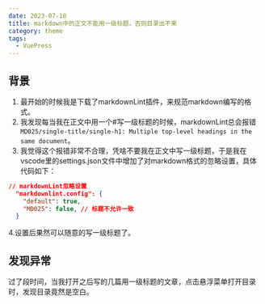 ```yaml
---
date: 2023-07-10
title: markdown中的正文不能用一级标题，否则目录出不来
category: theme
tags:
  - VuePress
---
```


## 背景

1. 最开始的时候我是下载了markdownLint插件，来规范markdown编写的格式。
2. 我发现每当我在正文中用一个#写一级标题的时候，markdownLint总会报错`MD025/single-title/single-h1: Multiple top-level headings in the same document`。
3. 我觉得这个报错非常不合理，凭啥不要我在正文中写一级标题，于是我在vscode里的settings.json文件中增加了对markdown格式的忽略设置，具体代码如下：

```json
// markdownLint忽略设置
  "markdownlint.config": {
    "default": true,
    "MD025": false, // 标题不允许一致
  }
```

4.设置后果然可以随意的写一级标题了。

## 发现异常

过了段时间，当我打开之后写的几篇用一级标题的文章，点击悬浮菜单打开目录时，发现目录竟然是空白。
